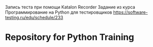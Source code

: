 Запись теста при помощи Katalon Recorder
Задание из курса Программирование на Python для тестировщиков https://software-testing.ru/edu/schedule/233


# Repository for Python Training
